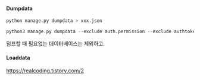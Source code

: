 
#### Dumpdata
```python
python manage.py dumpdata > xxx.json
```

``` python
python3 manage.py dumpdata --exclude auth.permission --exclude authtoken --exclude contenttypes > 2018-11-29.json
```

덤프할 때 필요없는 데이터베이스는 제외하고.

#### Loaddata

https://realcoding.tistory.com/2
